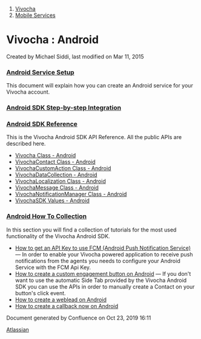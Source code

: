 1.  [Vivocha](index.html)
2.  [Mobile Services](Mobile-Services_1048602.html)

<span id="title-text"> Vivocha : Android </span>
================================================

Created by <span class="author"> Michael Siddi</span>, last modified on
Mar 11, 2015

### [Android Service Setup](Android-Service-Setup_1048638.html)

This document will explain how you can create an Android service for
your Vivocha account.

### [Android SDK Step-by-step Integration](Android-SDK-Step-by-step-Integration_1048603.html)

### [Android SDK Reference](Android-SDK-Reference_1048613.html)

This is the Vivocha Android SDK API Reference. All the public APIs are
described here.

-   [Vivocha Class - Android](Vivocha-Class---Android_1048608.html)
-   [VivochaContact Class -
    Android](VivochaContact-Class---Android_1048633.html)
-   [VivochaCustomAction Class -
    Android](VivochaCustomAction-Class---Android_1048627.html)
-   [VivochaDataCollection -
    Android](VivochaDataCollection---Android_1048624.html)
-   [VivochaLocalization Class -
    Android](VivochaLocalization-Class---Android_5079097.html)
-   [VivochaMessage Class -
    Android](VivochaMessage-Class---Android_1048628.html)
-   [VivochaNotificationManager Class -
    Android](VivochaNotificationManager-Class---Android_1048641.html)
-   [VivochaSDK Values -
    Android](VivochaSDK-Values---Android_1048642.html)

### [Android How To Collection](5079103.html)

In this section you will find a collection of tutorials for the most
used functionality of the Vivocha Android SDK.

-   [How to get an API Key to use FCM (Android Push Notification
    Service)](1048639.html) — <span class="smalltext">In order to enable
    your Vivocha powered application to receive push notifications from
    the agents you needs to configure your Android Service with the FCM
    Api Key.</span>
-   [How to create a custom engagement button on
    Android](How-to-create-a-custom-engagement-button-on-Android_3440649.html)
    — <span class="smalltext">If you don't want to use the automatic
    Side Tab provided by the Vivocha Android SDK you can use the APIs in
    order to manually create a Contact on your button's click
    event.</span>
-   [How to create a weblead on
    Android](How-to-create-a-weblead-on-Android_5079177.html)
-   [How to create a callback now on
    Android](How-to-create-a-callback-now-on-Android_5079181.html)

Document generated by Confluence on Oct 23, 2019 16:11

[Atlassian](http://www.atlassian.com/)
